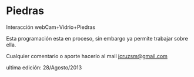 Piedras
=======

Interacción webCam+Vidrio+Piedras 

Esta programación esta en proceso, sin embargo ya permite trabajar sobre ella. 

Cualquier comentario o aporte hacerlo al mail jcruzsm@gmail.com

ultima edición: 28/Agosto/2013
